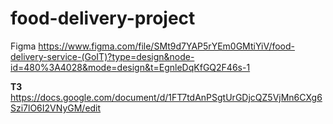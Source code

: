 # food-delivery-project

Figma https://www.figma.com/file/SMt9d7YAP5rYEm0GMtiYiV/food-delivery-service-(GoIT)?type=design&node-id=480%3A4028&mode=design&t=EgnleDqKfGQ2F46s-1

**ТЗ** https://docs.google.com/document/d/1FT7tdAnPSgtUrGDjcQZ5VjMn6CXg6Szi7lO6I2VNyGM/edit
